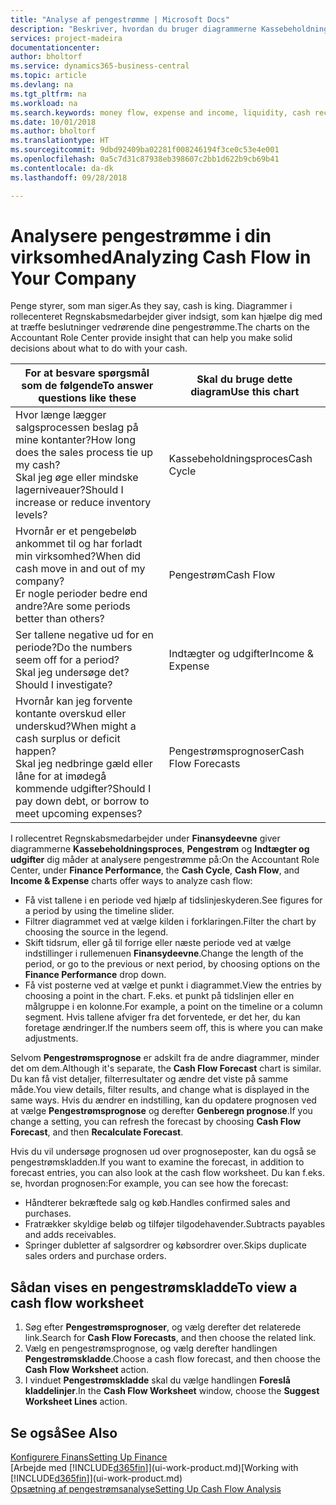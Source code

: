 ```yaml
---
title: "Analyse af pengestrømme | Microsoft Docs"
description: "Beskriver, hvordan du bruger diagrammerne Kassebeholdningsproces, Indtægter og udgifter, Pengestrøm og Pengestrømsprognose til at analysere tidligere og fremtidige pengestrømme til og fra din virksomhed."
services: project-madeira
documentationcenter: 
author: bholtorf
ms.service: dynamics365-business-central
ms.topic: article
ms.devlang: na
ms.tgt_pltfrm: na
ms.workload: na
ms.search.keywords: money flow, expense and income, liquidity, cash receipts minus cash payments, Cartera
ms.date: 10/01/2018
ms.author: bholtorf
ms.translationtype: HT
ms.sourcegitcommit: 9dbd92409ba02281f008246194f3ce0c53e4e001
ms.openlocfilehash: 0a5c7d31c87938eb398607c2bb1d622b9cb69b41
ms.contentlocale: da-dk
ms.lasthandoff: 09/28/2018

---
```

# <a name="analyzing-cash-flow-in-your-company"></a><span data-ttu-id="3b9fb-103">Analysere pengestrømme i din virksomhed</span><span class="sxs-lookup"><span data-stu-id="3b9fb-103">Analyzing Cash Flow in Your Company</span></span>
<span data-ttu-id="3b9fb-104">Penge styrer, som man siger.</span><span class="sxs-lookup"><span data-stu-id="3b9fb-104">As they say, cash is king.</span></span> <span data-ttu-id="3b9fb-105">Diagrammer i rollecenteret Regnskabsmedarbejder giver indsigt, som kan hjælpe dig med at træffe beslutninger vedrørende dine pengestrømme.</span><span class="sxs-lookup"><span data-stu-id="3b9fb-105">The charts on the Accountant Role Center provide insight that can help you make solid decisions about what to do with your cash.</span></span>  

| <span data-ttu-id="3b9fb-106">For at besvare spørgsmål som de følgende</span><span class="sxs-lookup"><span data-stu-id="3b9fb-106">To answer questions like these</span></span> | <span data-ttu-id="3b9fb-107">Skal du bruge dette diagram</span><span class="sxs-lookup"><span data-stu-id="3b9fb-107">Use this chart</span></span> |
| --- | --- |
| <span data-ttu-id="3b9fb-108">Hvor længe lægger salgsprocessen beslag på mine kontanter?</span><span class="sxs-lookup"><span data-stu-id="3b9fb-108">How long does the sales process tie up my cash?</span></span></br> <span data-ttu-id="3b9fb-109">Skal jeg øge eller mindske lagerniveauer?</span><span class="sxs-lookup"><span data-stu-id="3b9fb-109">Should I increase or reduce inventory levels?</span></span> |<span data-ttu-id="3b9fb-110">Kassebeholdningsproces</span><span class="sxs-lookup"><span data-stu-id="3b9fb-110">Cash Cycle</span></span> |
| <span data-ttu-id="3b9fb-111">Hvornår er et pengebeløb ankommet til og har forladt min virksomhed?</span><span class="sxs-lookup"><span data-stu-id="3b9fb-111">When did cash move in and out of my company?</span></span></br> <span data-ttu-id="3b9fb-112">Er nogle perioder bedre end andre?</span><span class="sxs-lookup"><span data-stu-id="3b9fb-112">Are some periods better than others?</span></span> |<span data-ttu-id="3b9fb-113">Pengestrøm</span><span class="sxs-lookup"><span data-stu-id="3b9fb-113">Cash Flow</span></span> |
| <span data-ttu-id="3b9fb-114">Ser tallene negative ud for en periode?</span><span class="sxs-lookup"><span data-stu-id="3b9fb-114">Do the numbers seem off for a period?</span></span></br> <span data-ttu-id="3b9fb-115">Skal jeg undersøge det?</span><span class="sxs-lookup"><span data-stu-id="3b9fb-115">Should I investigate?</span></span> |<span data-ttu-id="3b9fb-116">Indtægter og udgifter</span><span class="sxs-lookup"><span data-stu-id="3b9fb-116">Income & Expense</span></span> |
| <span data-ttu-id="3b9fb-117">Hvornår kan jeg forvente kontante overskud eller underskud?</span><span class="sxs-lookup"><span data-stu-id="3b9fb-117">When might a cash surplus or deficit happen?</span></span></br> <span data-ttu-id="3b9fb-118">Skal jeg nedbringe gæld eller låne for at imødegå kommende udgifter?</span><span class="sxs-lookup"><span data-stu-id="3b9fb-118">Should I pay down debt, or borrow to meet upcoming expenses?</span></span> |<span data-ttu-id="3b9fb-119">Pengestrømsprognoser</span><span class="sxs-lookup"><span data-stu-id="3b9fb-119">Cash Flow Forecasts</span></span> |

<span data-ttu-id="3b9fb-120">I rollecentret Regnskabsmedarbejder under **Finansydeevne** giver diagrammerne **Kassebeholdningsproces**, **Pengestrøm** og **Indtægter og udgifter** dig måder at analysere pengestrømme på:</span><span class="sxs-lookup"><span data-stu-id="3b9fb-120">On the Accountant Role Center, under **Finance Performance**, the **Cash Cycle**, **Cash Flow**, and **Income & Expense** charts offer ways to analyze cash flow:</span></span>  

* <span data-ttu-id="3b9fb-121">Få vist tallene i en periode ved hjælp af tidslinjeskyderen.</span><span class="sxs-lookup"><span data-stu-id="3b9fb-121">See figures for a period by using the timeline slider.</span></span>  
* <span data-ttu-id="3b9fb-122">Filtrer diagrammet ved at vælge kilden i forklaringen.</span><span class="sxs-lookup"><span data-stu-id="3b9fb-122">Filter the chart by choosing the source in the legend.</span></span>  
* <span data-ttu-id="3b9fb-123">Skift tidsrum, eller gå til forrige eller næste periode ved at vælge indstillinger i rullemenuen **Finansydeevne**.</span><span class="sxs-lookup"><span data-stu-id="3b9fb-123">Change the length of the period, or go to the previous or next period, by choosing options on the **Finance Performance** drop down.</span></span>  
* <span data-ttu-id="3b9fb-124">Få vist posterne ved at vælge et punkt i diagrammet.</span><span class="sxs-lookup"><span data-stu-id="3b9fb-124">View the entries by choosing a point in the chart.</span></span> <span data-ttu-id="3b9fb-125">F.eks. et punkt på tidslinjen eller en målgruppe i en kolonne.</span><span class="sxs-lookup"><span data-stu-id="3b9fb-125">For example, a point on the timeline or a column segment.</span></span> <span data-ttu-id="3b9fb-126">Hvis tallene afviger fra det forventede, er det her, du kan foretage ændringer.</span><span class="sxs-lookup"><span data-stu-id="3b9fb-126">If the numbers seem off, this is where you can make adjustments.</span></span>  

<span data-ttu-id="3b9fb-127">Selvom **Pengestrømsprognose** er adskilt fra de andre diagrammer, minder det om dem.</span><span class="sxs-lookup"><span data-stu-id="3b9fb-127">Although it's separate, the **Cash Flow Forecast** chart is similar.</span></span> <span data-ttu-id="3b9fb-128">Du kan få vist detaljer, filterresultater og ændre det viste på samme måde.</span><span class="sxs-lookup"><span data-stu-id="3b9fb-128">You view details, filter results, and change what is displayed in the same ways.</span></span> <span data-ttu-id="3b9fb-129">Hvis du ændrer en indstilling, kan du opdatere prognosen ved at vælge **Pengestrømsprognose** og derefter **Genberegn prognose**.</span><span class="sxs-lookup"><span data-stu-id="3b9fb-129">If you change a setting, you can refresh the forecast by choosing **Cash Flow Forecast**, and then **Recalculate Forecast**.</span></span>

<span data-ttu-id="3b9fb-130">Hvis du vil undersøge prognosen ud over prognoseposter, kan du også se pengestrømskladden.</span><span class="sxs-lookup"><span data-stu-id="3b9fb-130">If you want to examine the forecast, in addition to forecast entries, you can also look at the cash flow worksheet.</span></span> <span data-ttu-id="3b9fb-131">Du kan f.eks. se, hvordan prognosen:</span><span class="sxs-lookup"><span data-stu-id="3b9fb-131">For example, you can see how the forecast:</span></span>

* <span data-ttu-id="3b9fb-132">Håndterer bekræftede salg og køb.</span><span class="sxs-lookup"><span data-stu-id="3b9fb-132">Handles confirmed sales and purchases.</span></span>  
* <span data-ttu-id="3b9fb-133">Fratrækker skyldige beløb og tilføjer tilgodehavender.</span><span class="sxs-lookup"><span data-stu-id="3b9fb-133">Subtracts payables and adds receivables.</span></span>  
* <span data-ttu-id="3b9fb-134">Springer dubletter af salgsordrer og købsordrer over.</span><span class="sxs-lookup"><span data-stu-id="3b9fb-134">Skips duplicate sales orders and purchase orders.</span></span>  

## <a name="to-view-a-cash-flow-worksheet"></a><span data-ttu-id="3b9fb-135">Sådan vises en pengestrømskladde</span><span class="sxs-lookup"><span data-stu-id="3b9fb-135">To view a cash flow worksheet</span></span>
1. <span data-ttu-id="3b9fb-136">Søg efter **Pengestrømsprognoser**, og vælg derefter det relaterede link.</span><span class="sxs-lookup"><span data-stu-id="3b9fb-136">Search for **Cash Flow Forecasts**, and then choose the related link.</span></span>  
2. <span data-ttu-id="3b9fb-137">Vælg en pengestrømsprognose, og vælg derefter handlingen **Pengestrømskladde**.</span><span class="sxs-lookup"><span data-stu-id="3b9fb-137">Choose a cash flow forecast, and then choose the **Cash Flow Worksheet** action.</span></span>  
3. <span data-ttu-id="3b9fb-138">I vinduet **Pengestrømskladde** skal du vælge handlingen **Foreslå kladdelinjer**.</span><span class="sxs-lookup"><span data-stu-id="3b9fb-138">In the **Cash Flow Worksheet** window, choose the **Suggest Worksheet Lines** action.</span></span>  

## <a name="see-also"></a><span data-ttu-id="3b9fb-139">Se også</span><span class="sxs-lookup"><span data-stu-id="3b9fb-139">See Also</span></span>
[<span data-ttu-id="3b9fb-140">Konfigurere Finans</span><span class="sxs-lookup"><span data-stu-id="3b9fb-140">Setting Up Finance</span></span>](finance-setup-finance.md)  
<span data-ttu-id="3b9fb-141">[Arbejde med [!INCLUDE[d365fin](includes/d365fin_md.md)]](ui-work-product.md)</span><span class="sxs-lookup"><span data-stu-id="3b9fb-141">[Working with [!INCLUDE[d365fin](includes/d365fin_md.md)]](ui-work-product.md)</span></span>  
[<span data-ttu-id="3b9fb-142">Opsætning af pengestrømsanalyse</span><span class="sxs-lookup"><span data-stu-id="3b9fb-142">Setting Up Cash Flow Analysis</span></span>](finance-setup-cash-flow-analyses.md)  

